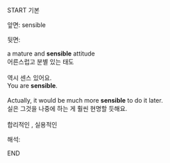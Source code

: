 START
기본

앞면:
sensible


뒷면:
<div>a mature and <strong>sensible</strong> attitude </div><div>어른스럽고 분별 있는 태도<br><br><div><div>역시 센스 있어요.</div></div><div>You are <strong>sensible</strong>. <br><br><div>Actually, it would be much more <strong>sensible</strong> to do it later. </div><div><div>실은 그것을 나중에 하는 게 훨씬 현명할 듯해요.</div></div><br>합리적인 , 실용적인</div></div>


해석:

END
